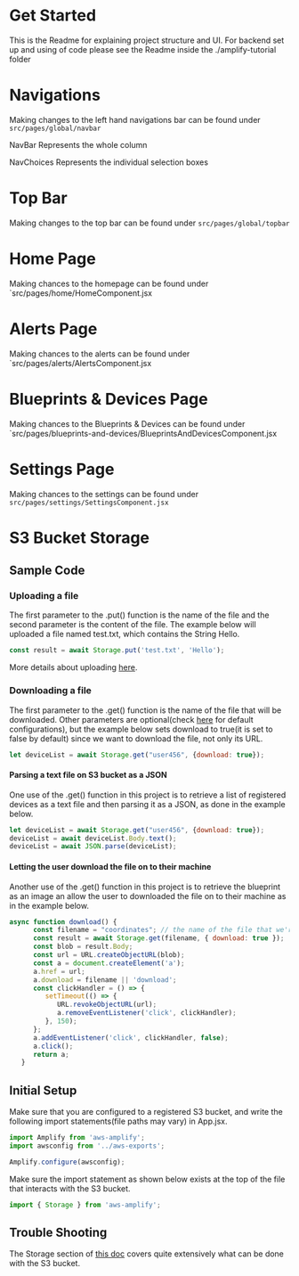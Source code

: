 # Get Started
This is the Readme for explaining project structure and UI. For backend set up and using of code please see the Readme inside the ./amplify-tutorial folder

# Navigations
Making changes to the left hand navigations bar can be found under `src/pages/global/navbar`

NavBar
Represents the whole column

NavChoices
Represents the individual selection boxes

# Top Bar
Making changes to the top bar can be found under `src/pages/global/topbar`

# Home Page
Making chances to the homepage can be found under `src/pages/home/HomeComponent.jsx

# Alerts Page
Making chances to the alerts can be found under `src/pages/alerts/AlertsComponent.jsx

# Blueprints & Devices Page
Making chances to the Blueprints & Devices can be found under `src/pages/blueprints-and-devices/BlueprintsAndDevicesComponent.jsx

# Settings Page
Making chances to the settings can be found under `src/pages/settings/SettingsComponent.jsx`


# S3 Bucket Storage

## Sample Code

### Uploading a file

The first parameter to the .put() function is the name of the file and the second parameter is the content of the file. The example below will uploaded a file named test.txt, which contains the String Hello.

```js
const result = await Storage.put('test.txt', 'Hello');
```
More details about uploading [here](https://docs.amplify.aws/lib/storage/upload/q/platform/js).

### Downloading a file

The first parameter to the .get() function is the name of the file that will be downloaded. Other parameters are optional(check [here](https://docs.amplify.aws/lib/storage/download/q/platform/js) for default configurations), but the example below sets download to true(it is set to false by default) since we want to download the file, not only its URL.

```js
let deviceList = await Storage.get("user456", {download: true});
```

#### Parsing a text file on S3 bucket as a JSON

One use of the .get() function in this project is to retrieve a list of registered devices as a text file and then parsing it as a JSON, as done in the example below.

```js
let deviceList = await Storage.get("user456", {download: true});
deviceList = await deviceList.Body.text();
deviceList = await JSON.parse(deviceList);
```

#### Letting the user download the file on to their machine

Another use of the .get() function in this project is to retrieve the blueprint as an image an allow the user to downloaded the file on to their machine as in the example below.

```js
async function download() {
      const filename = "coordinates"; // the name of the file that we're downloading
      const result = await Storage.get(filename, { download: true });
      const blob = result.Body;
      const url = URL.createObjectURL(blob);
      const a = document.createElement('a');
      a.href = url;
      a.download = filename || 'download';
      const clickHandler = () => {
         setTimeout(() => {
            URL.revokeObjectURL(url);
            a.removeEventListener('click', clickHandler);
         }, 150);
      };
      a.addEventListener('click', clickHandler, false);
      a.click();
      return a;
   }
```

## Initial Setup

Make sure that you are configured to a registered S3 bucket, and write the following import statements(file paths may vary) in App.jsx.

```js
import Amplify from 'aws-amplify';
import awsconfig from '../aws-exports';

Amplify.configure(awsconfig);
```

Make sure the import statement as shown below exists at the top of the file that interacts with the S3 bucket.

```js
import { Storage } from 'aws-amplify';
```


## Trouble Shooting

The Storage section of [this doc](https://docs.amplify.aws/lib/storage/getting-started/q/platform/js) covers quite extensively what can be done with the S3 bucket.
